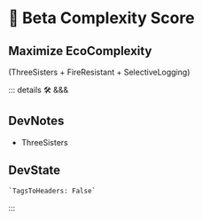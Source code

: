 
# 🔷 <beta>Beta Complexity Score</beta>

## Maximize EcoComplexity

(<eco>ThreeSisters</eco> + <eco>FireResistant</eco> + <eco>SelectiveLogging</eco>)

::: details 🛠 <dev>&&&</dev>

## DevNotes

- ThreeSisters

## DevState

```py
`TagsToHeaders: False`
```

:::
